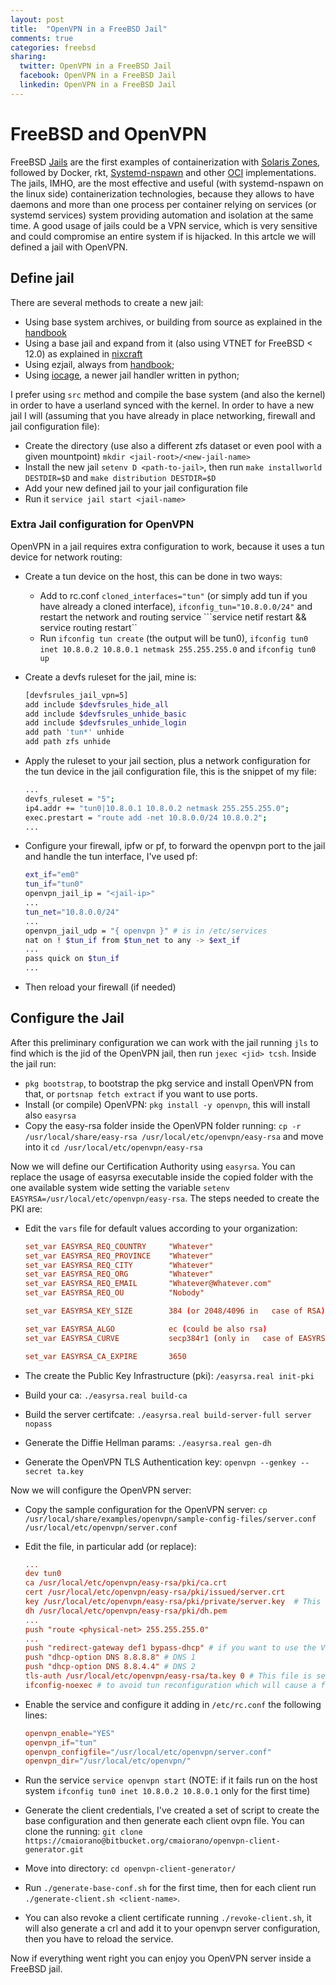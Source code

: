 ```yaml
---
layout: post
title:  "OpenVPN in a FreeBSD Jail"
comments: true
categories: freebsd
sharing:
  twitter: OpenVPN in a FreeBSD Jail
  facebook: OpenVPN in a FreeBSD Jail
  linkedin: OpenVPN in a FreeBSD Jail
---
```


# FreeBSD and OpenVPN

FreeBSD [Jails](https://www.freebsd.org/doc/handbook/jails.html) are the first examples of containerization with [Solaris Zones](https://www.wikiwand.com/en/Solaris_Containers), followed by Docker, rkt, [Systemd-nspawn](https://wiki.archlinux.org/index.php/systemd-nspawn) and other [OCI](https://www.opencontainers.org) implementations.
The jails, IMHO, are the most effective and useful (with systemd-nspawn on the linux side) containerization technologies, because they allows to have daemons and more than one process per container relying on services (or systemd services) system providing automation and isolation at the same time.
A good usage of jails could be a VPN service, which is very sensitive and could compromise an entire system if is hijacked. In this artcle we will defined a jail with OpenVPN.

## Define jail

There are several methods to create a new jail:

* Using base system archives, or building from source as explained in the [handbook](https://www.freebsd.org/doc/handbook/jails-build.html)
* Using a base jail and expand from it (also using VTNET for FreeBSD < 12.0) as explained in [nixcraft](https://www.cyberciti.biz/faq/how-to-configure-a-freebsd-jail-with-vnet-and-zfs/)
* Using ezjail, always from [handbook](https://www.freebsd.org/doc/handbook/jails-ezjail.html);
* Using [iocage](https://github.com/iocage/iocage), a newer jail handler written in python;

I prefer using ```src``` method and compile the base system (and also the kernel) in order to have a userland synced with the kernel. In order to have a new jail I will (assuming that you have already in place networking, firewall and jail configuration file):

* Create the directory (use also a different zfs dataset or even pool with a given mountpoint) ```mkdir <jail-root>/<new-jail-name>```
* Install the new jail ```setenv D <path-to-jail>```, then run ```make installworld DESTDIR=$D``` and ```make distribution DESTDIR=$D```
* Add your new defined jail to your jail configuration file
* Run it ```service jail start <jail-name>```

### Extra Jail configuration for OpenVPN

OpenVPN in a jail requires extra configuration to work, because it uses a tun device for network routing:

* Create a tun device on the host, this can be done in two ways:

  * Add to rc.conf ```cloned_interfaces="tun"``` (or simply add tun if you have already a cloned interface), ```ifconfig_tun="10.8.0.0/24"``` and restart the network and routing service ```service netif restart && service routing restart``
  * Run ```ifconfig tun create``` (the output will be tun0), ```ifconfig tun0 inet 10.8.0.2 10.8.0.1 netmask 255.255.255.0``` and ```ifconfig tun0 up```
* Create a devfs ruleset for the jail, mine is:

  ```bash
  [devfsrules_jail_vpn=5]
  add include $devfsrules_hide_all
  add include $devfsrules_unhide_basic
  add include $devfsrules_unhide_login
  add path 'tun*' unhide
  add path zfs unhide
  ```

* Apply the ruleset to your jail section, plus a network configuration for the tun device in the jail configuration file, this is the snippet of my file:

  ```bash
  ...  
  devfs_ruleset = "5";
  ip4.addr += "tun0|10.8.0.1 10.8.0.2 netmask 255.255.255.0";
  exec.prestart = "route add -net 10.8.0.0/24 10.8.0.2";
  ...
  ```

* Configure your firewall, ipfw or pf, to forward the openvpn port to the jail and handle the tun interface, I've used pf:

  ```bash
  ext_if="em0"
  tun_if="tun0"
  openvpn_jail_ip = "<jail-ip>"
  ...
  tun_net="10.8.0.0/24"
  ...
  openvpn_jail_udp = "{ openvpn }" # is in /etc/services
  nat on ! $tun_if from $tun_net to any -> $ext_if
  ...
  pass quick on $tun_if
  ...
  ```

* Then reload your firewall (if needed)

## Configure the Jail

After this preliminary configuration we can work with the jail running ```jls``` to find which is the jid of the OpenVPN jail, then run ```jexec <jid> tcsh```. 
Inside the jail run:

* ```pkg bootstrap```, to bootstrap the pkg service and install OpenVPN from that, or ```portsnap fetch extract``` if you want to use ports.
* Install (or compile) OpenVPN: ```pkg install -y openvpn```, this will install also ```easyrsa```
* Copy the easy-rsa folder inside the OpenVPN folder running: ```cp -r /usr/local/share/easy-rsa /usr/local/etc/openvpn/easy-rsa``` and move into it ```cd /usr/local/etc/openvpn/easy-rsa```

Now we will define our Certification Authority using ```easyrsa```. You can replace the usage of easyrsa executable inside the copied folder with the one available system wide setting the variable ```setenv EASYRSA=/usr/local/etc/openvpn/easy-rsa```. The steps needed to create the PKI are:

* Edit the ```vars``` file for default values according to your organization:

  ```conf
  set_var EASYRSA_REQ_COUNTRY     "Whatever"
  set_var EASYRSA_REQ_PROVINCE    "Whatever"
  set_var EASYRSA_REQ_CITY        "Whatever"
  set_var EASYRSA_REQ_ORG         "Whatever"
  set_var EASYRSA_REQ_EMAIL       "Whatever@Whatever.com"
  set_var EASYRSA_REQ_OU          "Nobody"
  
  set_var EASYRSA_KEY_SIZE        384 (or 2048/4096 in   case of RSA)
  
  set_var EASYRSA_ALGO            ec (could be also rsa)
  set_var EASYRSA_CURVE           secp384r1 (only in   case of EASYRSA_ALGO=ec)
  
  set_var EASYRSA_CA_EXPIRE       3650
  ```

* The create the Public Key Infrastructure (pki): ```/easyrsa.real init-pki```
* Build your ca: ```./easyrsa.real build-ca```
* Build the server certifcate: ```./easyrsa.real build-server-full server nopass```
* Generate the Diffie Hellman params: ```./easyrsa.real gen-dh```
* Generate  the OpenVPN TLS Authentication key: ```openvpn --genkey --secret ta.key```

Now we will configure the OpenVPN server:

* Copy the sample configuration for the OpenVPN server:
```cp /usr/local/share/examples/openvpn/sample-config-files/server.conf /usr/local/etc/openvpn/server.conf```
* Edit the file, in particular add (or replace):

  ```conf
  ...
  dev tun0
  ca /usr/local/etc/openvpn/easy-rsa/pki/ca.crt
  cert /usr/local/etc/openvpn/easy-rsa/pki/issued/server.crt  
  key /usr/local/etc/openvpn/easy-rsa/pki/private/server.key  # This file should be kept secret
  dh /usr/local/etc/openvpn/easy-rsa/pki/dh.pem
  ...
  push "route <physical-net> 255.255.255.0"
  ...
  push "redirect-gateway def1 bypass-dhcp" # if you want to use the VPN for traffic redirecting
  push "dhcp-option DNS 8.8.8.8" # DNS 1
  push "dhcp-option DNS 8.8.4.4" # DNS 2
  tls-auth /usr/local/etc/openvpn/easy-rsa/ta.key 0 # This file is secret
  ifconfig-noexec # to avoid tun reconfiguration which will cause a failure
  ```

* Enable the service and configure it adding in ```/etc/rc.conf``` the following lines:

  ```conf 
  openvpn_enable="YES"
  openvpn_if="tun"
  openvpn_configfile="/usr/local/etc/openvpn/server.conf"
  openvpn_dir="/usr/local/etc/openvpn/"
  ```

* Run the service ```service openvpn start``` (NOTE: if it fails run on the host system ```ifconfig tun0 inet 10.8.0.2 10.8.0.1``` only for the first time)
* Generate the client credentials, I've created a set of script to create the base configuration and then generate each client ovpn file. You can clone the running: ```git clone https://cmaiorano@bitbucket.org/cmaiorano/openvpn-client-generator.git```
* Move into directory: ```cd openvpn-client-generator/```
* Run ```./generate-base-conf.sh``` for the first time, then for each client run ```./generate-client.sh <client-name>```.
* You can also revoke a client certificate running ```./revoke-client.sh```, it will also generate a crl and add it to your openvpn server configuration, then you have to reload the service.

Now if everything went right you can enjoy you OpenVPN server inside a FreeBSD jail.